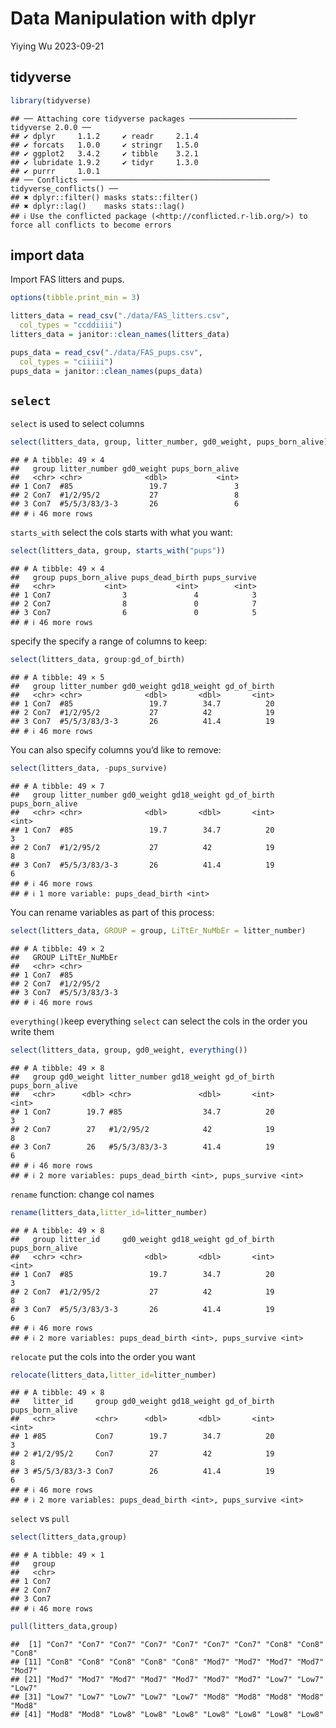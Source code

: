 Data Manipulation with dplyr
================
Yiying Wu
2023-09-21

## tidyverse

``` r
library(tidyverse)
```

    ## ── Attaching core tidyverse packages ──────────────────────── tidyverse 2.0.0 ──
    ## ✔ dplyr     1.1.2     ✔ readr     2.1.4
    ## ✔ forcats   1.0.0     ✔ stringr   1.5.0
    ## ✔ ggplot2   3.4.2     ✔ tibble    3.2.1
    ## ✔ lubridate 1.9.2     ✔ tidyr     1.3.0
    ## ✔ purrr     1.0.1     
    ## ── Conflicts ────────────────────────────────────────── tidyverse_conflicts() ──
    ## ✖ dplyr::filter() masks stats::filter()
    ## ✖ dplyr::lag()    masks stats::lag()
    ## ℹ Use the conflicted package (<http://conflicted.r-lib.org/>) to force all conflicts to become errors

## import data

Import FAS litters and pups.

``` r
options(tibble.print_min = 3)

litters_data = read_csv("./data/FAS_litters.csv",
  col_types = "ccddiiii")
litters_data = janitor::clean_names(litters_data)

pups_data = read_csv("./data/FAS_pups.csv",
  col_types = "ciiiii")
pups_data = janitor::clean_names(pups_data)
```

## `select`

`select` is used to select columns

``` r
select(litters_data, group, litter_number, gd0_weight, pups_born_alive)
```

    ## # A tibble: 49 × 4
    ##   group litter_number gd0_weight pups_born_alive
    ##   <chr> <chr>              <dbl>           <int>
    ## 1 Con7  #85                 19.7               3
    ## 2 Con7  #1/2/95/2           27                 8
    ## 3 Con7  #5/5/3/83/3-3       26                 6
    ## # ℹ 46 more rows

`starts_with` select the cols starts with what you want:

``` r
select(litters_data, group, starts_with("pups"))
```

    ## # A tibble: 49 × 4
    ##   group pups_born_alive pups_dead_birth pups_survive
    ##   <chr>           <int>           <int>        <int>
    ## 1 Con7                3               4            3
    ## 2 Con7                8               0            7
    ## 3 Con7                6               0            5
    ## # ℹ 46 more rows

specify the specify a range of columns to keep:

``` r
select(litters_data, group:gd_of_birth)
```

    ## # A tibble: 49 × 5
    ##   group litter_number gd0_weight gd18_weight gd_of_birth
    ##   <chr> <chr>              <dbl>       <dbl>       <int>
    ## 1 Con7  #85                 19.7        34.7          20
    ## 2 Con7  #1/2/95/2           27          42            19
    ## 3 Con7  #5/5/3/83/3-3       26          41.4          19
    ## # ℹ 46 more rows

You can also specify columns you’d like to remove:

``` r
select(litters_data, -pups_survive)
```

    ## # A tibble: 49 × 7
    ##   group litter_number gd0_weight gd18_weight gd_of_birth pups_born_alive
    ##   <chr> <chr>              <dbl>       <dbl>       <int>           <int>
    ## 1 Con7  #85                 19.7        34.7          20               3
    ## 2 Con7  #1/2/95/2           27          42            19               8
    ## 3 Con7  #5/5/3/83/3-3       26          41.4          19               6
    ## # ℹ 46 more rows
    ## # ℹ 1 more variable: pups_dead_birth <int>

You can rename variables as part of this process:

``` r
select(litters_data, GROUP = group, LiTtEr_NuMbEr = litter_number)
```

    ## # A tibble: 49 × 2
    ##   GROUP LiTtEr_NuMbEr
    ##   <chr> <chr>        
    ## 1 Con7  #85          
    ## 2 Con7  #1/2/95/2    
    ## 3 Con7  #5/5/3/83/3-3
    ## # ℹ 46 more rows

`everything()`keep everything `select` can select the cols in the order
you write them

``` r
select(litters_data, group, gd0_weight, everything())
```

    ## # A tibble: 49 × 8
    ##   group gd0_weight litter_number gd18_weight gd_of_birth pups_born_alive
    ##   <chr>      <dbl> <chr>               <dbl>       <int>           <int>
    ## 1 Con7        19.7 #85                  34.7          20               3
    ## 2 Con7        27   #1/2/95/2            42            19               8
    ## 3 Con7        26   #5/5/3/83/3-3        41.4          19               6
    ## # ℹ 46 more rows
    ## # ℹ 2 more variables: pups_dead_birth <int>, pups_survive <int>

`rename` function: change col names

``` r
rename(litters_data,litter_id=litter_number)
```

    ## # A tibble: 49 × 8
    ##   group litter_id     gd0_weight gd18_weight gd_of_birth pups_born_alive
    ##   <chr> <chr>              <dbl>       <dbl>       <int>           <int>
    ## 1 Con7  #85                 19.7        34.7          20               3
    ## 2 Con7  #1/2/95/2           27          42            19               8
    ## 3 Con7  #5/5/3/83/3-3       26          41.4          19               6
    ## # ℹ 46 more rows
    ## # ℹ 2 more variables: pups_dead_birth <int>, pups_survive <int>

`relocate` put the cols into the order you want

``` r
relocate(litters_data,litter_id=litter_number)
```

    ## # A tibble: 49 × 8
    ##   litter_id     group gd0_weight gd18_weight gd_of_birth pups_born_alive
    ##   <chr>         <chr>      <dbl>       <dbl>       <int>           <int>
    ## 1 #85           Con7        19.7        34.7          20               3
    ## 2 #1/2/95/2     Con7        27          42            19               8
    ## 3 #5/5/3/83/3-3 Con7        26          41.4          19               6
    ## # ℹ 46 more rows
    ## # ℹ 2 more variables: pups_dead_birth <int>, pups_survive <int>

`select` vs `pull`

``` r
select(litters_data,group)
```

    ## # A tibble: 49 × 1
    ##   group
    ##   <chr>
    ## 1 Con7 
    ## 2 Con7 
    ## 3 Con7 
    ## # ℹ 46 more rows

``` r
pull(litters_data,group)
```

    ##  [1] "Con7" "Con7" "Con7" "Con7" "Con7" "Con7" "Con7" "Con8" "Con8" "Con8"
    ## [11] "Con8" "Con8" "Con8" "Con8" "Con8" "Mod7" "Mod7" "Mod7" "Mod7" "Mod7"
    ## [21] "Mod7" "Mod7" "Mod7" "Mod7" "Mod7" "Mod7" "Mod7" "Low7" "Low7" "Low7"
    ## [31] "Low7" "Low7" "Low7" "Low7" "Low7" "Mod8" "Mod8" "Mod8" "Mod8" "Mod8"
    ## [41] "Mod8" "Mod8" "Low8" "Low8" "Low8" "Low8" "Low8" "Low8" "Low8"
